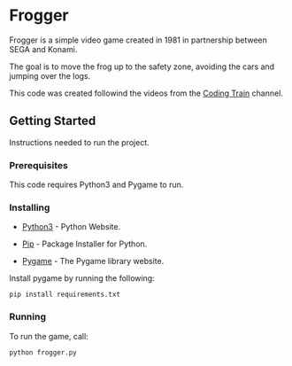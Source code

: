 # Frogger

Frogger is a simple video game created in 1981 in partnership between SEGA and Konami.

The goal is to move the frog up to the safety zone, avoiding the cars and jumping over the logs.

This code was created followind the videos from the [Coding Train](https://www.youtube.com/user/shiffman) channel.

## Getting Started

Instructions needed to run the project.

### Prerequisites

This code requires Python3 and Pygame to run.

### Installing

* [Python3](https://www.python.org/download/releases/3.0/) - Python Website.

* [Pip](https://pip.pypa.io/en/stable/installing/) - Package Installer for Python.

* [Pygame](https://www.pygame.org/news) - The Pygame library website.

Install pygame by running the following:

```
pip install requirements.txt
```

### Running

To run the game, call:

```
python frogger.py
```